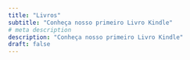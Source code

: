```yaml
---
title: "Livros"
subtitle: "Conheça nosso primeiro Livro Kindle"
# meta description
description: "Conheça nosso primeiro Livro Kindle"
draft: false
---
```



